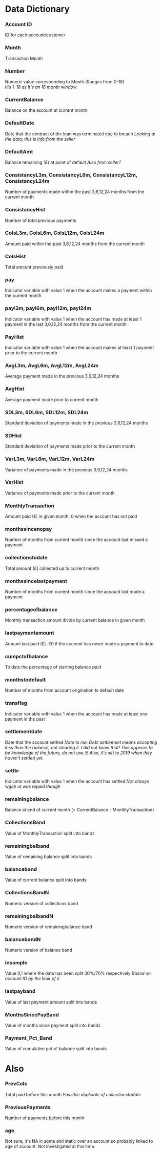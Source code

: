 # Data Dictionary

### Account ID
ID for each account/customer

### Month
Transaction Month

### Number
Numeric value corresponding to Month (Ranges from 0-18)  
*It's 1-18 as it's an 18 month window*

### CurrentBalance
Balance on the account at current month

### DefaultDate
Date that the contract of the loan was terminated due to breach
*Looking at the data, this is info from the seller*

### DefaultAmt
Balance remaining (£) at point of default
*Also from seller?* 

### ConsistancyL3m, ConsistancyL6m, ConsistancyL12m, ConsistancyL24m
Number of payments made within the past 3,6,12,24 months from the current month

### ConsistancyHist
Number of total previous payments

### ColsL3m, ColsL6m, ColsL12m, ColsL24m
Amount paid within the past 3,6,12,24 months from the current month

### ColsHist
Total amount previously paid

### pay
Indicator variable with value 1 when the account makes a payment within the current month

### payl3m, payl6m, payl12m, payl24m
Indicator variable with value 1 when the account has made at least 1 payment in the last 3,6,12,24 months from the current month

### PayHist
Indicator variable with value 1 when the account makes at least 1 payment prior to the current month

### AvgL3m, AvgL6m, AvgL12m, AvgL24m
Average payment made in the previous 3,6,12,24 months

### AvgHist
Average payment made prior to current month

### SDL3m, SDL6m, SDL12m, SDL24m
Standard deviation of payments made in the previous 3,6,12,24 months

### SDHist
Standard deviation of payments made prior to the current month

### VarL3m, VarL6m, VarL12m, VarL24m
Variance of payments made in the previous 3,6,12,24 months

### VarHist
Variance of payments made prior to the current month

### MonthlyTransaction
Amount paid (£) in given month, 0 when the account has not paid

### monthssincenopay
Number of months from current month since the account last missed a payment

### collectionstodate
Total amount (£) collected up to current month

### monthssincelastpayment
Number of months from current month since the account last made a payment

### percentageofbalance
Monthly transaction amount divide by current balance in given month

### lastpaymentamount
Amount last paid (£). £0 if the account has never made a payment to date

### cumpctofbalance
To date the percentage of starting balance paid

### monthstodefault
Number of months from account origination to default date

### transflag
Indicator variable with value 1 when the account has made at least one payment in the 
past

### settlementdate
Date that the account settled
*Note to me: Debt settlement means accepting less than the balance, not clearing it. I 
did not know that!*
*This appears to be knowledge of the future, do not use it! Also, it's set to 2019 when 
they haven't settled yet.*

### settle
Indicator variable with value 1 when the account has settled
*Not always wgeb ut was repaid though*

### remainingbalance
Balance at end of current month (= CurrentBalance - MonthlyTransaction)

### CollectionsBand
Value of MonthlyTransaction split into bands

### remainingbalband
Value of remaining balance split into bands

### balanceband
Value of current balance split into bands

### CollectionsBandN
Numeric version of collections band

### remainingbalbandN
Numeric version of remainingbalance band

### balancebandN
Numeric version of balance band

### insample
Value 0,1 where the data has been split 30%/70% respectively
*Based on account ID by the look of it*

### lastpayband
Value of last payment amount split into bands

### MonthsSincePayBand
Value of months since payment split into bands

### Payment_Pct_Band
Value of cumulative pct of balance split into bands


# Also
### PrevCols 
Total paid before this month
*Possible duplciate of collectionstodate*

### PreviousPayments
Number of payments before this month

### age
Not sure, it's NA in some and static over an account so probably linked to age of account. Not 
investigated at this time. 